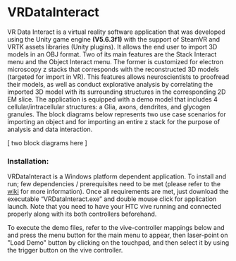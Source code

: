 # VRDataInteract

VR Data Interact is a virtual reality software application that was developed using the Unity game engine **(V5.6.3f1)** with the support of SteamVR and VRTK assets libraries (Unity plugins). It allows the end user to import 3D models in an OBJ format. Two of its main features are the Stack Interact menu and the Object Interact menu. The former is customized for electron microscopy z stacks that corresponds with the reconstructed 3D models (targeted for import in VR). This features allows neuroscientists to proofread their models, as well as conduct explorative analysis by correlating the imported 3D model with its surrounding structures in the corresponding 2D EM slice.
The application is equipped with a demo model that includes 4 cellular/intracellular structures: a Glia, axons, dendrites, and glycogen granules.
The block diagrams below represents two use case scenarios for importing an object and for importing an entire z stack for the purpose of analysis and data interaction.

[ two block diagrams here ]

### Installation:
VRDataInteract is a Windows platform dependent application. To install and run; few dependencies / prerequisites need to be met (please refer to the [wiki](https://github.com/daniJb/VRDataInteract/wiki) for more information). Once all requirements are met, just download the executable “VRDataInteract.exe” and double mouse click for application launch. Note that you need to have your HTC vive running and connected properly along with its both controllers beforehand.

To execute the demo files, refer to the vive-controller mappings below and and press the menu button for the main menu to appear, then laser-point on "Load Demo" button by clicking on the touchpad, and then select it by using the trigger button on the vive controller.


